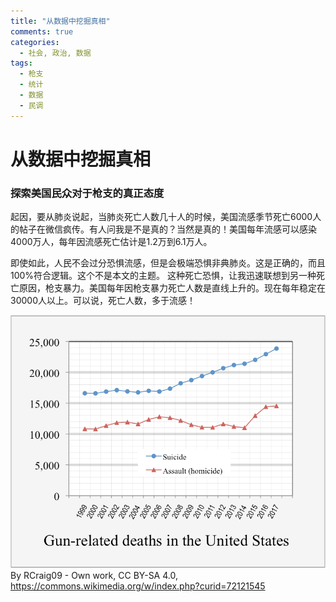 ```yaml
---
title: "从数据中挖掘真相"
comments: true
categories:
  - 社会, 政治, 数据
tags:
  - 枪支
  - 统计
  - 数据
  - 民调
---
```


# 从数据中挖掘真相
### 探索美国民众对于枪支的真正态度

起因，要从肺炎说起，当肺炎死亡人数几十人的时候，美国流感季节死亡6000人的帖子在微信疯传。有人问我是不是真的？当然是真的！美国每年流感可以感染4000万人，每年因流感死亡估计是1.2万到6.1万人。

即使如此，人民不会过分恐惧流感，但是会极端恐惧非典肺炎。这是正确的，而且100%符合逻辑。这个不是本文的主题。
这种死亡恐惧，让我迅速联想到另一种死亡原因，枪支暴力。美国每年因枪支暴力死亡人数是直线上升的。现在每年稳定在30000人以上。可以说，死亡人数，多于流感！

![Gun Death](/assets/images/gun_death.png)
By RCraig09 - Own work, CC BY-SA 4.0, https://commons.wikimedia.org/w/index.php?curid=72121545
